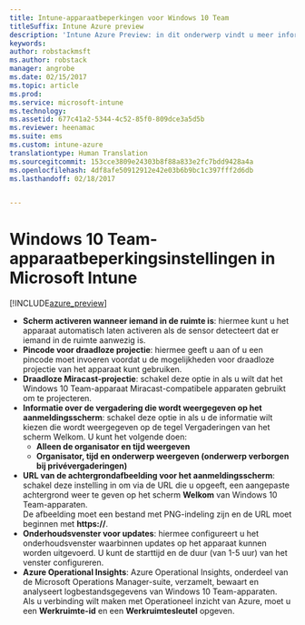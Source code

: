 ```yaml
---
title: Intune-apparaatbeperkingen voor Windows 10 Team
titleSuffix: Intune Azure preview
description: 'Intune Azure Preview: in dit onderwerp vindt u meer informatie over de apparaatbeperkingen die beschikbaar zijn voor Windows 10 Team-apparaten.'
keywords: 
author: robstackmsft
ms.author: robstack
manager: angrobe
ms.date: 02/15/2017
ms.topic: article
ms.prod: 
ms.service: microsoft-intune
ms.technology: 
ms.assetid: 677c41a2-5344-4c52-85f0-809dce3a5d5b
ms.reviewer: heenamac
ms.suite: ems
ms.custom: intune-azure
translationtype: Human Translation
ms.sourcegitcommit: 153cce3809e24303b8f88a833e2fc7bdd9428a4a
ms.openlocfilehash: 4df8afe50912912e42e03b6b9bc1c397fff2d6db
ms.lasthandoff: 02/18/2017


---
```


# <a name="windows-10-team-device-restriction-settings-in-microsoft-intune"></a>Windows 10 Team-apparaatbeperkingsinstellingen in Microsoft Intune

[!INCLUDE[azure_preview](../includes/azure_preview.md)]

- **Scherm activeren wanneer iemand in de ruimte is**: hiermee kunt u het apparaat automatisch laten activeren als de sensor detecteert dat er iemand in de ruimte aanwezig is.
- **Pincode voor draadloze projectie**: hiermee geeft u aan of u een pincode moet invoeren voordat u de mogelijkheden voor draadloze projectie van het apparaat kunt gebruiken.
- **Draadloze Miracast-projectie**: schakel deze optie in als u wilt dat het Windows 10 Team-apparaat Miracast-compatibele apparaten gebruikt om te projecteren.
- **Informatie over de vergadering die wordt weergegeven op het aanmeldingsscherm**: schakel deze optie in als u de informatie wilt kiezen die wordt weergegeven op de tegel Vergaderingen van het scherm Welkom. U kunt het volgende doen:
    - **Alleen de organisator en tijd weergeven**
    - **Organisator, tijd en onderwerp weergeven (onderwerp verborgen bij privévergaderingen)**
- **URL van de achtergrondafbeelding voor het aanmeldingsscherm**: schakel deze instelling in om via de URL die u opgeeft, een aangepaste achtergrond weer te geven op het scherm **Welkom** van Windows 10 Team-apparaten.<br>De afbeelding moet een bestand met PNG-indeling zijn en de URL moet beginnen met **https://**.
- **Onderhoudsvenster voor updates**: hiermee configureert u het onderhoudsvenster waarbinnen updates op het apparaat kunnen worden uitgevoerd. U kunt de starttijd en de duur (van 1-5 uur) van het venster configureren.
- **Azure Operational Insights**: Azure Operational Insights, onderdeel van de Microsoft Operations Manager-suite, verzamelt, bewaart en analyseert logbestandsgegevens van Windows 10 Team-apparaten.<br>Als u verbinding wilt maken met Operationeel inzicht van Azure, moet u een **Werkruimte-id** en een **Werkruimtesleutel** opgeven.

